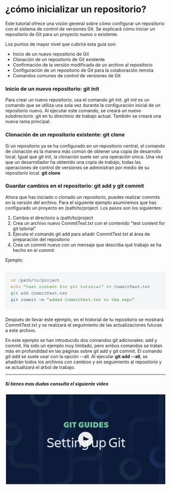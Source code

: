 # ¿cómo inicializar un repositorio?
Este tutorial ofrece una visión general sobre cómo configurar un repositorio con el sistema de control de versiones Git. Se explicará cómo iniciar un repositorio de Git para un proyecto nuevo o existente.

Los puntos de mayor nivel que cubrirá esta guía son:
* Inicio de un nuevo repositorio de Git
* Clonación de un repositorio de Git existente
* Confirmación de la versión modificada de un archivo al repositorio
* Configuración de un repositorio de Git para la colaboración remota
* Comandos comunes de control de versiones de Git

### Inicio de un nuevo repositorio: git init
Para crear un nuevo repositorio, usa el comando *git init*. *git init* es un comando que se utiliza una sola vez durante la configuración inicial de un repositorio nuevo. Al ejecutar este comando, se creará un nuevo subdirectorio .git en tu directorio de trabajo actual. También se creará una nueva rama principal.

### Clonación de un repositorio existente: git clone
Si un repositorio ya se ha configurado en un repositorio central, el comando de clonación es la manera más común de obtener una copia de desarrollo local. Igual que git init, la clonación suele ser una operación única. Una vez que un desarrollador ha obtenido una copia de trabajo, todas las operaciones de control de versiones se administran por medio de su repositorio local.
**git clone <repo url>**

### Guardar cambios en el repositorio: git add y git commit
Ahora que has iniciado o clonado un repositorio, puedes realizar commits en la versión del archivo. Para el siguiente ejemplo asumiremos que has configurado un proyecto en /path/to/project. Los pasos son los siguientes:

1. Cambia el directorio a /path/to/project
2. Crea un archivo nuevo CommitTest.txt con el contenido "test content for git tutorial"
3. Ejecuta el comando git add para añadir CommitTest.txt al área de preparación del repositorio
4. Crea un commit nuevo con un mensaje que describa qué trabajo se ha hecho en el commit

Ejemplo:

![codigo](codigo.PNG)
---
Después de llevar este ejemplo, en el historial de tu repositorio se mostrará CommitTest.txt y se realizará el seguimiento de las actualizaciones futuras a este archivo.

En este ejemplo se han introducido dos comandos git adicionales: add y commit. Ha sido un ejemplo muy limitado, pero ambos comandos se tratan más en profundidad en las páginas sobre git add y git commit. El comando *git add* se suele usar con la opción --all. Al ejecutar **git add --all**, se añadirán todos los archivos con cambios y sin seguimiento al repositorio y se actualizará el árbol de trabajo.

---
##### Si tienes mas dudas consulta el siguiente video

[![video de git](git.PNG)](https://www.youtube.com/watch?v=jUlT-zQ-mbk)

